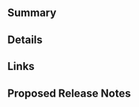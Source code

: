 <!--
Thank you for submitting a pull request.

This code is leveraged to monitor critical services. Please consider the following:
* Tests are required.
* Performance matters.
* Features that are specific to just your app are unlikely to make it in.
* Where applicable, a CHANGELOG entry should be included.
-->

## Summary

<!--
A brief description of what your PR is about.
-->

## Details

<!--
In-depth description of changes, other technical notes, etc.
-->

## Links

<!--
Any relevant links that will help reviewers.
-->

## Proposed Release Notes

<!--
Proposed test of release notes, if applicable.
-->


